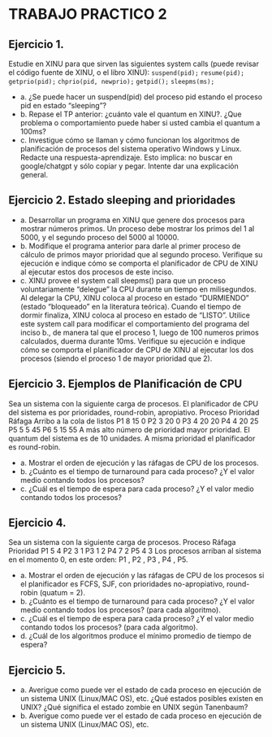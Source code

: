 # TRABAJO PRACTICO 2

## Ejercicio 1.

Estudie en XINU para que sirven las siguientes system calls (puede revisar el código fuente de XINU, o el libro XINU):
`suspend(pid);`
`resume(pid);`
`getprio(pid);`
`chprio(pid, newprio);`
`getpid();`
`sleepms(ms);`

- a. ¿Se puede hacer un suspend(pid) del proceso pid estando el proceso pid en estado “sleeping”?
- b. Repase el TP anterior: ¿cuánto vale el quantum en XINU?. ¿Que problema o comportamiento
puede haber si usted cambia el quantum a 100ms?
- c. Investigue cómo se llaman y cómo funcionan los algoritmos de planificación de procesos del
sistema operativo Windows y Linux. Redacte una respuesta-aprendizaje. Esto implica: no buscar en
google/chatgpt y sólo copiar y pegar. Intente dar una explicación general.

## Ejercicio 2. Estado sleeping and prioridades
- a. Desarrollar un programa en XINU que genere dos procesos para mostrar números primos. Un proceso
debe mostrar los primos del 1 al 5000, y el segundo proceso del 5000 al 10000.
- b. Modifique el programa anterior para darle al primer proceso de cálculo de primos mayor prioridad que al
segundo proceso. Verifique su ejecución e indique cómo se comporta el planificador de CPU de XINU al
ejecutar estos dos procesos de este inciso.
- c. XINU provee el system call sleepms() para que un proceso voluntariamente “delegue” la CPU durante un
tiempo en milisegundos. Al delegar la CPU, XINU coloca al proceso en estado “DURMIENDO” (estado
“bloqueado” en la literatura teórica). Cuando el tiempo de dormir finaliza, XINU coloca al proceso en
estado de “LISTO”.
Utilice este system call para modificar el comportamiento del programa del inciso b., de manera tal que el
proceso 1, luego de 100 numeros primos calculados, duerma durante 10ms. Verifique su ejecución e
indique cómo se comporta el planificador de CPU de XINU al ejecutar los dos procesos (siendo el proceso 1
de mayor prioridad que 2).
## Ejercicio 3. Ejemplos de Planificación de CPU
Sea un sistema con la siguiente carga de procesos. El planificador de CPU del sistema es por prioridades,
round-robin, apropiativo.
Proceso Prioridad Ráfaga Arribo a la cola de listos
P1 8 15 0
P2 3 20 0
P3 4 20 20
P4 4 20 25
P5 5 5 45
P6 5 15 55
A más alto número de prioridad mayor prioridad. El quantum del sistema es de 10 unidades. A misma
prioridad el planificador es round-robin.
- a. Mostrar el orden de ejecución y las ráfagas de CPU de los procesos.
- b. ¿Cuánto es el tiempo de turnaround para cada proceso? ¿Y el valor medio contando todos los
procesos?
- c. ¿Cuál es el tiempo de espera para cada proceso? ¿Y el valor medio contando todos los procesos?

## Ejercicio 4.
Sea un sistema con la siguiente carga de procesos.
Proceso Ráfaga Prioridad
P1 5 4
P2 3 1
P3 1 2
P4 7 2
P5 4 3
Los procesos arriban al sistema en el momento 0, en este orden: P1 , P2 , P3 , P4 , P5.
- a. Mostrar el orden de ejecución y las ráfagas de CPU de los procesos si el planificador es FCFS, SJF,
con prioridades no-apropiativo, round-robin (quatum = 2).
- b. ¿Cuánto es el tiempo de turnaround para cada proceso? ¿Y el valor medio contando todos los
procesos? (para cada algoritmo).
- c. ¿Cuál es el tiempo de espera para cada proceso? ¿Y el valor medio contando todos los procesos?
(para cada algoritmo).
- d. ¿Cuál de los algoritmos produce el mínimo promedio de tiempo de espera?
## Ejercicio 5.
- a. Averigue como puede ver el estado de cada proceso en ejecución de un sistema UNIX (Linux/MAC
OS), etc. ¿Qué estados posibles existen en UNIX? ¿Qué significa el estado zombie en UNIX según
Tanenbaum?
- b. Averigue como puede ver el estado de cada proceso en ejecución de un sistema UNIX (Linux/MAC
OS), etc.
